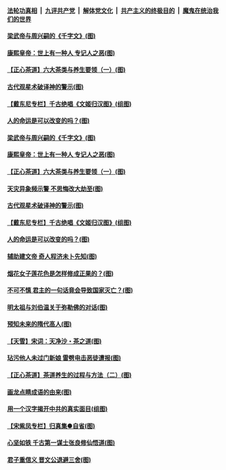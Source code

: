 

####  [法轮功真相](../../../../basic/blob/master/README.md?t=06220002) &nbsp;|&nbsp; [九评共产党](../../../../9ping.md/blob/master/README.md?t=06220002) &nbsp;|&nbsp; [解体党文化](../../../../jtdwh.md/blob/master/README.md?t=06220002)  &nbsp;|&nbsp; [共产主义的终极目的](../../../../gczydzjmd.md/blob/master/README.md?t=06220002) &nbsp;|&nbsp; [魔鬼在统治我们的世界](../../../../mgztzwmdsj.md/blob/master/README.md?t=06220002) 

#### [梁武帝与周兴嗣的《千字文》(图)](../pages/p7/936914.md?t=06220002) 

#### [康熙皇帝：世上有一种人 专记人之恶(图)](../pages/p7/937141.md?t=06220002) 

#### [【正心茶道】六大茶类与养生要领（一）(图)](../pages/p7/936910.md?t=06220002) 

#### [古代观星术破译神的警示(图)](../pages/p7/936938.md?t=06220002) 

#### [【戴东尼专栏】千古绝唱《文姬归汉图》(组图)](../pages/p7/933598.md?t=06220002) 

#### [人的命运是可以改变的吗？(图)](../pages/p7/936633.md?t=06220002) 

#### [梁武帝与周兴嗣的《千字文》(图)](../pages/p7/936914.md?t=06220002) 

#### [康熙皇帝：世上有一种人 专记人之恶(图)](../pages/p7/937141.md?t=06220002) 

#### [【正心茶道】六大茶类与养生要领（一）(图)](../pages/p7/936910.md?t=06220002) 

#### [天灾异象频示警 不思悔改大劫至(图)](../pages/p7/937076.md?t=06220002) 

#### [古代观星术破译神的警示(图)](../pages/p7/936938.md?t=06220002) 

#### [【戴东尼专栏】千古绝唱《文姬归汉图》(组图)](../pages/p7/933598.md?t=06220002) 

#### [人的命运是可以改变的吗？(图)](../pages/p7/936633.md?t=06220002) 

#### [辅助建文帝 奇人程济未卜先知(图)](../pages/p7/936751.md?t=06220002) 

#### [烟花女子莲花色是怎样修成正果的？(图)](../pages/p7/936627.md?t=06220002) 

#### [不可不慎 君主的一句话竟会导致国家灭亡？(图)](../pages/p7/936921.md?t=06220002) 

#### [明太祖与刘伯温关于弥勒佛的对话(图)](../pages/p7/936918.md?t=06220002) 

#### [预知未来的隋代高人(图)](../pages/p7/936519.md?t=06220002) 

#### [【天雪】宋词：天净沙・茶之道(图)](../pages/p7/936606.md?t=06220002) 

#### [玷污他人未过门新娘 雷劈电击恶徒遭报(图)](../pages/p7/936730.md?t=06220002) 

#### [【正心茶道】茶道养生的过程与方法（二）(图)](../pages/p7/936188.md?t=06220002) 

#### [画龙点睛成语的由来(图)](../pages/p7/936521.md?t=06220002) 

#### [用一个汉字揭开中共的真实面目(组图)](../pages/p7/936605.md?t=06220002) 

#### [【宋紫凤专栏】归真集●自省(图)](../pages/p7/936715.md?t=06220002) 

#### [心坚如铁 千古第一谋士张良修仙悟道(图)](../pages/p7/936518.md?t=06220002) 

#### [君子重信义 晋文公退避三舍(图)](../pages/p7/936517.md?t=06220002) 

